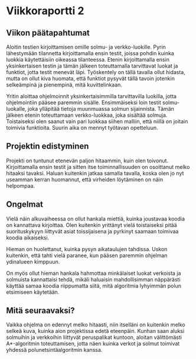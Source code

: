 # Viikkoraportti 2

## Viikon päätapahtumat

Aloitin testien kirjoittamisen omille solmu- ja verkko-luokille. Pyrin lähestymään tilannetta kirjoittamalla ensin testit, joissa pohdin kuinka luokkia käytettäisiin oikeassa tilanteessa. Etenin kirjoittamalla ensin yksinkertaisen testin ja tämän jälkeen toteuttamalla tarvittavat luokat ja funktiot, jotta testit menevät läpi. Työskentely on tällä tavalla ollut hidasta, mutta on ollut kiva huomata, että funktiot pysyvät tällä tavoin jotenkin selkeämpinä ja pienempinä, mitä kuvittelinkaan.

Yritin aloittaa ohjelmoinnit yksinkertaisimmilla tarvittavilla luokilla, jotta ohjelmointiin pääsee paremmin sisälle. Ensimmäiseksi loin testit solmu-luokalle, joka ylläpitää tietoja muunmuassa solmun sijainnista. Tämän jälkeen etenin toteuttamaan verkko-luokkaa, joka sisältää solmuja. Toistaiseksi olen saanut vain pari luokkaa siihen malliin, että niillä on joitain toimivia funktioita. Suurin aika on mennyt työtavan opetteluun.

## Projektin edistyminen

Projekti on tuntunut etenevän paljon hitaammin, kuin olen toivonut. Kirjoittamalla ensin testit ja sitten itse toiminnallisuuden on osoittanut melko hitaaksi tavaksi. Haluan kuitenkin jatkaa samalla tavalla, koska olen jo nyt useamman kerran huomannut, että virheiden löytäminen on näin helpompaa.

## Ongelmat

Vielä näin alkuvaiheessa on ollut hankala miettiä, kuinka joustavaa koodia on kannattava kirjoittaa. Olen kuitenkin yrittänyt vielä toistaiseksi pitää suorituskykyyn liittyvät asiat toissijaisena ja pyrkinyt saamaan toimivaa koodia aikaiseksi.

Hieman on huolettanut, kuinka pysyn aikataulujen tahdissa. Uskon kuitenkin, että tahti vielä paranee, kun pääsen paremmin ohjelman ydinalueen kimppuun.

On myös ollut hieman hankala hahmottaa minkälaiset luokat verkoista ja solmuista kannattaisi tehdä, mikäli haluaisin mahdollisimman näppärästi käyttää samaa koodia riippumatta siitä, mitä algoritmia lyhyimmän polun etsimiseen käytetään.

## Mitä seuraavaksi?

Vaikka ohjelma on edennyt melko hitaasti, niin itselläni on kuitenkin melko selkeä kuva, kuinka aion projektissa edetä eteenpäin. Kunhan saan aluksi solmuihin ja verkkoihin liittyvät peruspalikat kuntoon, aloitan välittömästi A\*-algoritmin toteuttamisen, jotta näen kuinka verkot ja solmut toimivat yhdessä polunetsintäalgoritmin kanssa.
